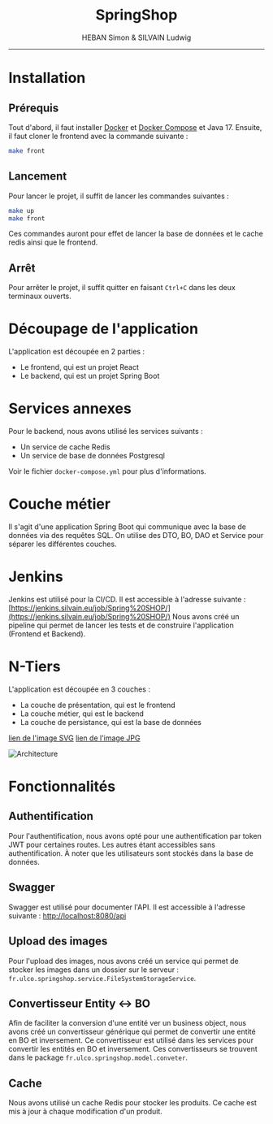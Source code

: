 <div>
<center>
<h1>SpringShop</h1>
<p>HEBAN Simon & SILVAIN Ludwig</p>
<hr/>
</center>
</div>

# Installation
## Prérequis

Tout d'abord, il faut installer [Docker](https://docs.docker.com/get-docker/) et [Docker Compose](https://docs.docker.com/compose/install/) et Java 17.
Ensuite, il faut cloner le frontend avec la commande suivante :
```bash
make front 
```

## Lancement
Pour lancer le projet, il suffit de lancer les commandes suivantes :
```bash
make up
make front
```
Ces commandes auront pour effet de lancer la base de données et le cache redis ainsi que le frontend.

## Arrêt
Pour arrêter le projet, il suffit quitter en faisant `Ctrl+C` dans les deux terminaux ouverts.



# Découpage de l'application
L'application est découpée en 2 parties :
- Le frontend, qui est un projet React
- Le backend, qui est un projet Spring Boot

# Services annexes

Pour le backend, nous avons utilisé les services suivants :
- Un service de cache Redis
- Un service de base de données Postgresql

Voir le fichier `docker-compose.yml` pour plus d'informations.

# Couche métier

Il s'agit d'une application Spring Boot qui communique avec la base de données via des requêtes SQL.
On utilise des DTO, BO, DAO et Service pour séparer les différentes couches.

# Jenkins

Jenkins est utilisé pour la CI/CD. Il est accessible à l'adresse suivante : [https://jenkins.silvain.eu/job/Spring%20SHOP/](https://jenkins.silvain.eu/job/Spring%20SHOP/)
Nous avons créé un pipeline qui permet de lancer les tests et de construire l'application (Frontend et Backend).

# N-Tiers

L'application est découpée en 3 couches :
- La couche de présentation, qui est le frontend
- La couche métier, qui est le backend
- La couche de persistance, qui est la base de données


[lien de l'image SVG](.asset/architecture.svg) [lien de l'image JPG](.asset/architecture.jpg)

<img src=".asset/architecture.svg" alt="Architecture">



# Fonctionnalités

## Authentification

Pour l'authentification, nous avons opté pour une authentification par token JWT pour certaines routes. Les autres étant 
accessibles sans authentification. À noter que les utilisateurs sont stockés dans la base de données.

## Swagger

Swagger est utilisé pour documenter l'API. Il est accessible à l'adresse suivante : [http://localhost:8080/api](http://localhost:8080/api)

## Upload des images

Pour l'upload des images, nous avons créé un service qui permet de stocker les images dans un dossier sur le serveur : `fr.ulco.springshop.service.FileSystemStorageService`.

## Convertisseur Entity <-> BO

Afin de faciliter la conversion d'une entité ver un business object, nous avons créé un convertisseur générique qui
permet de convertir une entité en BO et inversement. Ce convertisseur est utilisé dans les services pour convertir les
entités en BO et inversement. Ces convertisseurs se trouvent dans le package `fr.ulco.springshop.model.conveter`.

## Cache

Nous avons utilisé un cache Redis pour stocker les produits. Ce cache est mis à jour à chaque modification d'un produit.